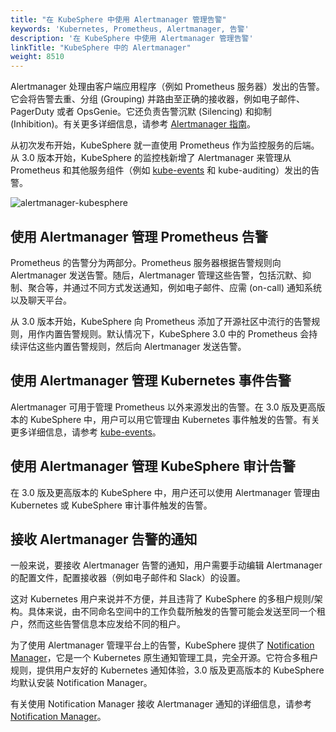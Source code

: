 ```yaml
---
title: "在 KubeSphere 中使用 Alertmanager 管理告警"
keywords: 'Kubernetes, Prometheus, Alertmanager, 告警'
description: '在 KubeSphere 中使用 Alertmanager 管理告警'
linkTitle: "KubeSphere 中的 Alertmanager"
weight: 8510
---
```


Alertmanager 处理由客户端应用程序（例如 Prometheus 服务器）发出的告警。它会将告警去重、分组 (Grouping) 并路由至正确的接收器，例如电子邮件、PagerDuty 或者 OpsGenie。它还负责告警沉默 (Silencing) 和抑制 (Inhibition)。有关更多详细信息，请参考 [Alertmanager 指南](https://prometheus.io/docs/alerting/latest/alertmanager/)。

从初次发布开始，KubeSphere 就一直使用 Prometheus 作为监控服务的后端。从 3.0 版本开始，KubeSphere 的监控栈新增了 Alertmanager 来管理从 Prometheus 和其他服务组件（例如 [kube-events](https://github.com/kubesphere/kube-events) 和 kube-auditing）发出的告警。

![alertmanager-kubesphere](/images/docs/cluster-administration/cluster-wide-alerting-and-notification/alertmanager-in-kubesphere/alertmanager@kubesphere.png)

## 使用 Alertmanager 管理 Prometheus 告警

Prometheus 的告警分为两部分。Prometheus 服务器根据告警规则向 Alertmanager 发送告警。随后，Alertmanager 管理这些告警，包括沉默、抑制、聚合等，并通过不同方式发送通知，例如电子邮件、应需 (on-call) 通知系统以及聊天平台。

从 3.0 版本开始，KubeSphere 向 Prometheus 添加了开源社区中流行的告警规则，用作内置告警规则。默认情况下，KubeSphere 3.0 中的 Prometheus 会持续评估这些内置告警规则，然后向 Alertmanager 发送告警。

## 使用 Alertmanager 管理 Kubernetes 事件告警

Alertmanager 可用于管理 Prometheus 以外来源发出的告警。在 3.0 版及更高版本的 KubeSphere 中，用户可以用它管理由 Kubernetes 事件触发的告警。有关更多详细信息，请参考 [kube-events](https://github.com/kubesphere/kube-events)。

## 使用 Alertmanager 管理 KubeSphere 审计告警

在 3.0 版及更高版本的 KubeSphere 中，用户还可以使用 Alertmanager 管理由 Kubernetes 或 KubeSphere 审计事件触发的告警。

## 接收 Alertmanager 告警的通知

一般来说，要接收 Alertmanager 告警的通知，用户需要手动编辑 Alertmanager 的配置文件，配置接收器（例如电子邮件和 Slack）的设置。

这对 Kubernetes 用户来说并不方便，并且违背了 KubeSphere 的多租户规则/架构。具体来说，由不同命名空间中的工作负载所触发的告警可能会发送至同一个租户，然而这些告警信息本应发给不同的租户。

为了使用 Alertmanager 管理平台上的告警，KubeSphere 提供了 [Notification Manager](https://github.com/kubesphere/notification-manager)，它是一个 Kubernetes 原生通知管理工具，完全开源。它符合多租户规则，提供用户友好的 Kubernetes 通知体验，3.0 版及更高版本的 KubeSphere 均默认安装 Notification Manager。

有关使用 Notification Manager 接收 Alertmanager 通知的详细信息，请参考 [Notification Manager](../notification-manager)。